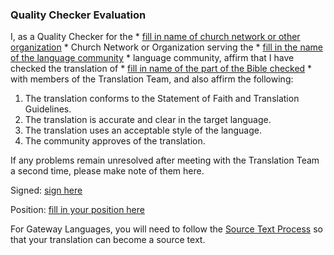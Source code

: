 ### Quality Checker Evaluation

I, as a Quality Checker for the * <u>fill in name of church network or other organization</u> * Church Network or Organization serving the * <u>fill in the name of the language community</u> * language community, affirm that I have checked the translation of * <u>fill in name of the part of the Bible checked</u> * with members of the Translation Team, and also affirm the following:

1. The translation conforms to the Statement of Faith and Translation Guidelines.
1. The translation is accurate and clear in the target language.
1. The translation uses an acceptable style of the language.
1. The community approves of the translation.

If any problems remain unresolved after meeting with the Translation Team a second time, please make note of them here.

Signed: <u>sign here</u>

Position: <u>fill in your position here</u>

For Gateway Languages, you will need to follow the [Source Text Process](https://gl-manual.readthedocs.io/en/latest/gl_checking.html#source-text-creation) so that your translation can become a source text. 
